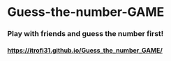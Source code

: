 # Guess-the-number-GAME

### Play with friends and guess the number first!

#### https://itrofi31.github.io/Guess_the_number_GAME/
